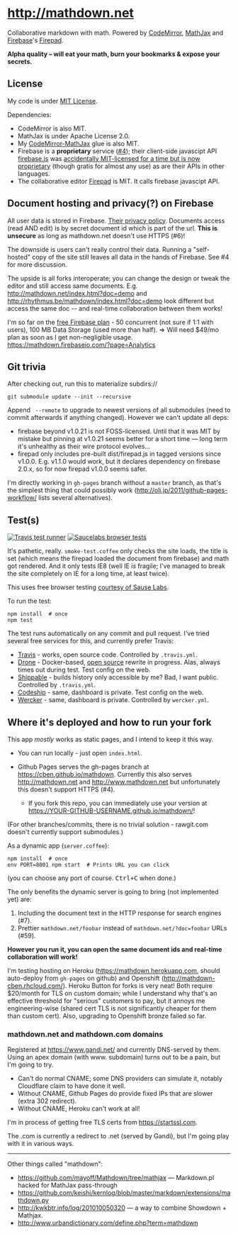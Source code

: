 http://mathdown.net
===================

Collaborative markdown with math.
Powered by [CodeMirror][], [MathJax][] and [Firebase][]'s [Firepad][].

[CodeMirror]: http://codemirror.net
[MathJax]: http://mathjax.org
[Firebase]: http://firebase.com
[Firepad]: http://firepad.io
[CodeMirror-MathJax]: http://github.com/cben/CodeMirror-MathJax
[firebase.js]: https://github.com/firebase/firebase-bower

**Alpha quality – will eat your math, burn your bookmarks & expose your secrets.**

## License

My code is under [MIT License](LICENSE).

Dependencies:

  * CodeMirror is also MIT.
  * MathJax is under Apache License 2.0.
  * My [CodeMirror-MathJax][] glue is also MIT.
  * Firebase is a **proprietary** service ([#4](https://github.com/cben/mathdown/issues/4)); their client-side javascipt API [firebase.js][] was [accidentally MIT-licensed for a time but is now proprietary](https://groups.google.com/forum/#!topic/firebase-talk/pAklVV3Whw8) (though gratis for almost any use) as are their APIs in other languages.
  * The collaborative editor [Firepad] is MIT.  It calls firebase javascipt API.

## Document hosting and privacy(?) on Firebase

All user data is stored in Firebase.  [Their privacy policy](https://www.firebase.com/terms/privacy-policy.html).
Documents access (read AND edit) is by secret document id which is part of the url.  **This is unsecure** as long as mathdown.net doesn't use HTTPS (#6)!

The downside is users can't really control their data.  Running a "self-hosted" copy of the site still leaves all data in the hands of Firebase.  See #4 for more discussion.

The upside is all forks interoperate; you can change the design or tweak the editor and still access same documents.  E.g. http://mathdown.net/index.html?doc=demo and http://rhythmus.be/mathdown/index.html?doc=demo look different but access the same doc -- and real-time collaboration between them works!

I'm so far on the [free Firebase plan](https://www.firebase.com/pricing.html) - 50 concurrent (not sure if 1:1 with users), 100 MB Data Storage (used more than half).  => Will need $49/mo plan as soon as I get non-negligible usage.
https://mathdown.firebaseio.com/?page=Analytics

## Git trivia

After checking out, run this to materialize subdirs://

    git submodule update --init --recursive

Append ` --remote` to upgrade to newest versions of all submodules (need to commit afterwards if anything changed).  However we can't update all deps:

  * firebase beyond v1.0.21 is not FOSS-licensed.  Until that it was MIT by mistake but pinning at v1.0.21
    seems better for a short time — long term it's unhealthy as their wire protocol evolves...
  * firepad only includes pre-built dist/firepad.js in tagged versions since v1.0.0.
    E.g. v1.1.0 would work, but it declares dependency on firebase 2.0.x, so for now firepad v1.0.0 seems safer.

I'm directly working in `gh-pages` branch without a `master` branch, as that's the simplest thing that could possibly work (http://oli.jp/2011/github-pages-workflow/ lists several alternatives).

## Test(s)

[![Travis test runner](https://img.shields.io/travis/cben/mathdown.svg?label=test)](https://travis-ci.org/cben/mathdown/branches)
[![Saucelabs browser tests](https://saucelabs.com/browser-matrix/mathdown.svg)](https://saucelabs.com/users/mathdown/tests)

It's pathetic, really.  `smoke-test.coffee` only checks the site loads, the title is set (which means the firepad loaded the document from firebase) and math got rendered.  And it only tests IE8 (well IE *is* fragile; I've managed to break the site completely on IE for a long time, at least twice).

This uses free browser testing [courtesy of Sause Labs](https://saucelabs.com/opensauce).

To run the test:

    npm install  # once
    npm test

The test runs automatically on any commit and pull request.
I've tried several free services for this, and currently prefer Travis:

  * [Travis](https://travis-ci.org/cben/mathdown/branches) - works, open source code.  Controlled by `.travis.yml`.
  * [Drone](https://drone.io/github.com/cben/mathdown) - Docker-based, [open source](https://github.com/drone/drone) rewrite in progress.  Alas, always times out during test.  Test config on the web.
  * [Shippable](https://app.shippable.com/projects/54b58b855ab6cc13528881c1) - builds history only accessible by me?  Bad, I want public.  Controlled by `.travis.yml`.
  * [Codeship](https://codeship.com/projects/17706) - same, dashboard is private.  Test config on the web.
  * [Wercker](https://app.wercker.com/#applications/54b6c5a2d9b237dd37003402) - same, dashboard is private.  Controlled by `wercker.yml`.

## Where it's deployed and how to run your fork

This app *mostly* works as static pages, and I intend to keep it this way.

  * You can run locally - just open `index.html`.

  * Github Pages serves the gh-pages branch at https://cben.github.io/mathdown.
    Currently this also serves http://mathdown.net and http://www.mathdown.net but unfortunately this doesn't support HTTPS (#4).

      * If you fork this repo, you can immediately use your version at https://YOUR-GITHUB-USERNAME.github.io/mathdown/!

(For other branches/commits, there is no trivial solution - rawgit.com doesn't currently support submodules.)

As a dynamic app (`server.coffee`):

    npm install  # once
    env PORT=8001 npm start  # Prints URL you can click

(you can choose any port of course.  <kbd>Ctrl+C</kbd> when done.)

The only benefits the dynamic server is going to bring (not implemented yet) are:

 1. Including the document text in the HTTP response for search engines (#7).
 2. Prettier `mathdown.net/foobar` instead of `mathdown.net/?doc=foobar` URLs (#59).

**However you run it, you can open the same document ids and real-time collaboration will work!**

I'm testing hosting on Heroku (https://mathdown.herokuapp.com, should auto-deploy from `gh-pages` on github) and Openshift (http://mathdown-cben.rhcloud.com/).
Heroku Button for forks is very neat!
Both require $20/month for TLS on custom domain; while I understand why that's an effective threshold for "serious" customers to pay, but it annoys me engineering-wise (shared cert TLS is not significantly cheaper for them than custom cert).  Also, upgrading to Openshift bronze failed so far.

### mathdown.net and mathdown.com domains

Registered at https://www.gandi.net/ and currently DNS-served by them.
Using an apex domain (with www. subdomain) turns out to be a pain, but I'm going to try.

  - Can't do normal CNAME; some DNS providers can simulate it, notably Cloudflare claim to have done it well.
  - Without CNAME, Github Pages do provide fixed IPs that are slower (extra 302 redirect).
  - Without CNAME, Heroku can't work at all!

I'm in process of getting free TLS certs from https://startssl.com.

The .com is currently a redirect to .net (served by Gandi), but I'm going play with it in various ways.

----

Other things called "mathdown":

 * https://github.com/mayoff/Mathdown/tree/mathjax — Markdown.pl hacked for MathJax pass-through
 * https://github.com/keishi/kernlog/blob/master/markdown/extensions/mathdown.py
 * http://kwkbtr.info/log/201010050320 — a way to combine Showdown + Mathjax.
 * http://www.urbandictionary.com/define.php?term=mathdown
